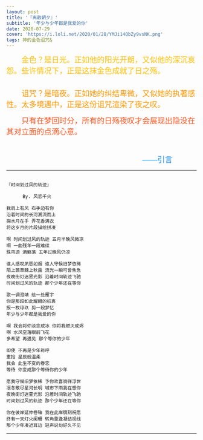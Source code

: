 ```yaml
---
layout: post
title: '『离散朝夕』'
subtitle: '年少与少年都是我爱的你'
date: 2020-07-29
cover: 'https://i.loli.net/2020/01/28/YMJi14QbZy9vsNK.png'
tags: 神的金色诅咒&
---
```


<span2>&emsp;&emsp;金色？是日光。正如他的阳光开朗，又似他的深沉哀怨。些许情况下，正是这抹金色成就了日之殇。 </span2>
  <style> span2 {color:#FFC107; font-size:20px;}</style>
<br/>
<span1>&emsp;&emsp;诅咒？是暗夜。正如她的纠结卑微，又似她的执著感性。太多境遇中，正是这份诅咒渲染了夜之叹。</span1>
  <style> span1 {color:#FF9800; font-size:20px;}</style>
<br/>

<span3>&emsp;&emsp;只有在梦回时分，所有的日殇夜叹才会展现出隐没在其对立面的点滴心意。</span3>
  <style> span3 {color:#FF5722;font-size:20px; }</style>
<br/>

<span4>&emsp;&emsp;&emsp;&emsp;&emsp;&emsp;&emsp;&emsp;&emsp;&emsp;&emsp;&emsp;&emsp;&emsp;&emsp;&emsp;&emsp;&emsp;——引言</span4>  <style> span4 {color:#2196F3;font-size:20px;  }</style>


-------------------------------------------------------------------------


```

『时间划过风的轨迹』

      By. 风恋千火

我肩上有风 右手边有你
沿着时间的长河溯流而上
掬水月在手 弄花香满衣
将这岁月的片段描绘拼凑

啊 时间划过风的轨迹 五月半晚风微凉
啊 一曲残年一段难续
珠帘透 酒觞落 五年过晚风仍凉

谁人感叹夙愿如烟 谁人守候旧梦依稀
陌上茜草棘上秋露 流光一瞬可曾焦急
夜晚街灯迷雾光影 沿着时间轨迹飞驰
时间划过风的轨迹 那个少年还在等你

歌一调澄靖 绘一处雁宇
你是那段如此耀眼的初衷
报一枚琼玖 剪一段梦忆
年少与少年都是我爱的你

啊 我会将你淡念成冰 你将我燃灭成烬
啊 水风空落眼前飞花
多希望 再遇见 那个等你的少年

即使 不再是少年称呼
重拾 星辰般温柔
我会 此生不变的眷恋
等待 你变成那个等待你的少年

愿我守候旧梦依稀 予你欢喜徜徉浮世
凛冬散尽星河长明 城市下雨我在想你
夜晚街灯迷雾光影 沿着时间轨迹飞驰
时间划过风的轨迹 那个少年还在等你

你在彼岸延伸卷轴 我在此岸镌刻祝愿
终有一天灯火阑珊 转角重逢凝结视线
那个少年凑近耳边 轻声说句好久不见

```

-------------------------------------------------------------------------

